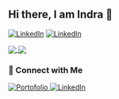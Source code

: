 ## Hi there, I am Indra 👋

[![LinkedIn](https://img.shields.io/badge/-indradwiyulianto-blue?style=flat-square&logo=Linkedin&logoColor=white&link=https://indradwiyulianto.my.id/)](https://indradwiyulianto.my.id/)
[![LinkedIn](https://img.shields.io/badge/-LinkedIn-0A66C2?logo=linkedin&logoColor=white)](https://www.linkedin.com/in/indra-dwiyulianto/)

<!--
- 🔭 I’m currently working on ...
- 🌱 I’m currently learning ...
-->

<a href="https://github.com/workingindra">
  <img align="center" src="https://github-readme-stats.vercel.app/api?username=workingindra&count_private=true&show_icons=true&theme=chartreuse-dark" />
</a>
<a href="https://github.com/workingindra">
  <img align="center" src="https://github-readme-stats.vercel.app/api/top-langs/?username=workingindra&layout=compact&theme=chartreuse-dark&langs_count=8" />
</a>

### 🤝 Connect with Me  
<p>
  <a href="https://indradwiyulianto.my.id/">
    <img alt="Portofolio" src="https://img.shields.io/badge/Gmail-D14836?style=for-the-badge&logo=gmail&logoColor=white" />
  </a>
  <a href="https://www.linkedin.com/in/muhammad-ilza-batistuta-07a010347/">
    <img alt="LinkedIn" src="https://img.shields.io/badge/LinkedIn-%230E76A8.svg?&style=for-the-badge&logo=LinkedIn&logoColor=white" />
  </a>
</p>
